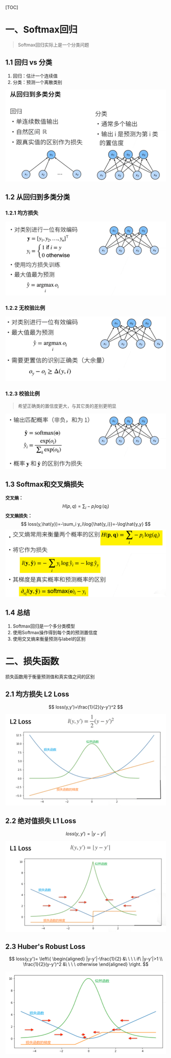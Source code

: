 [TOC]

# 一、Softmax回归

> Softmax回归实际上是一个分类问题

## 1.1	回归 vs 分类

1. 回归：估计一个连续值
2. 分类：预测一个离散类别

<img src="AssetMarkdown/image-20230613144436140.png" alt="image-20230613144436140" style="zoom:80%;" />

## 1.2	从回归到多类分类

### 1.2.1	均方损失

<img src="AssetMarkdown/image-20230613144619096.png" alt="image-20230613144619096" style="zoom:80%;" />

### 1.2.2	无校验比例

<img src="AssetMarkdown/image-20230613144711879.png" alt="image-20230613144711879" style="zoom:80%;" />

### 1.2.3	校验比例

> 希望正确类的置信度更大，与其它类的差别更明显

<img src="AssetMarkdown/image-20230613144822094.png" alt="image-20230613144822094" style="zoom:80%;" />

## 1.3	Softmax和交叉熵损失

**交叉熵：**
$$
H(p,q)=\sum_i -p_i\log(q_i)
$$
**交叉熵损失：**
$$
loss(y,\hat{y})=-\sum_i y_i\log{\hat{y_i}}=-\log\hat{y_y}
$$
<img src="AssetMarkdown/image-20230613154037915.png" alt="image-20230613154037915" style="zoom:80%;" />

## 1.4	总结

1. Softmax回归是一个多分类模型
2. 使用Softmax操作得到每个类的预测置信度
3. 使用交叉熵来衡量预测与label的区别

# 二、损失函数

损失函数用于衡量预测值和真实值之间的区别

## 2.1	均方损失 L2 Loss

$$
loss(y,y')=\frac{1}{2}(y-y')^2
$$

<img src="AssetMarkdown/image-20230613154709372.png" alt="image-20230613154709372" style="zoom:80%;" />

## 2.2	绝对值损失 L1 Loss

$$
loss(y,y')=|y-y'|
$$

<img src="AssetMarkdown/image-20230613154953511.png" alt="image-20230613154953511" style="zoom:80%;" />

## 2.3	Huber's Robust Loss

$$
loss(y,y')=
\left\{
\begin{aligned}
|y-y'|-\frac{1}{2}     &\ \ \ \   if\ |y-y'|>1 \\
\frac{1}{2}(y-y')^2    &\ \ \ \   otherwise
\end{aligned}
\right.
$$

<img src="AssetMarkdown/image-20230613155057119.png" alt="image-20230613155057119" style="zoom:80%;" />